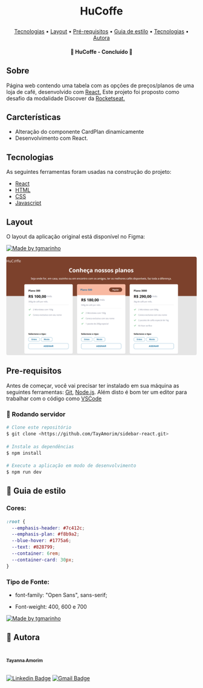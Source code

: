 <h1 align="center">
   <p>HuCoffe</p>
</h1>

<p align="center">
 <a href="#tecnologias">Tecnologias</a> •
 <a href="#layout">Layout</a> • 
 <a href="#pre-requisitos">Pré-requisitos</a> • 
 <a href="#-guia-de-estilo">Guia de estilo</a> • 
 <a href="#tecnologias">Tecnologias</a> • 
 <a href="#-autora">Autora</a>
</p>

<h4 align="center"> 
	🎉 HuCoffe - Concluído  🎉
</h4>

## Sobre

Página web contendo uma tabela com as opções de preços/planos de uma loja de café, desenvolvido com <a href="https://pt-br.reactjs.org/" target="_blank">React.</a>
Este projeto foi proposto como desafio da modalidade Discover da <a href="https://www.rocketseat.com.br/" target="_blank">Rocketseat.</a>

## Carcterísticas

- Alteração do componente CardPlan dinamicamente
- Desenvolvimento com React.

## Tecnologias

As seguintes ferramentas foram usadas na construção do projeto:

- [React](https://pt-br.reactjs.org/)
- [HTML](https://www.w3schools.com/html/)
- [CSS](https://www.w3schools.com/css/)
- [Javascript](https://www.w3schools.com/js/js_intro.asp/)

## Layout

O layout da aplicação original está disponível no Figma:

<a href="https://www.figma.com/file/sSq019RDznSm3eyZoo3OHc/DD-Pricing-Table/duplicate">
  <img alt="Made by tgmarinho" src="https://img.shields.io/badge/Acessar%20Layout%20-Figma-%2304D361">
</a>

<p style="display: flex;  justify-content: left; gap: 10px">
  <img alt="countdown" title="#countdown" src="./src/assets/capa.png" width="1200px" style='border-radius: 4px'>
</p>

## Pre-requisitos

Antes de começar, você vai precisar ter instalado em sua máquina as seguintes ferramentas:
[Git](https://git-scm.com), [Node.js](https://nodejs.org/en/).
Além disto é bom ter um editor para trabalhar com o código como [VSCode](https://code.visualstudio.com/)

### 🎲 Rodando servidor

```bash
# Clone este repositório
$ git clone <https://github.com/TayAmorim/sidebar-react.git>

# Instale as dependências
$ npm install

# Execute a aplicação em modo de desenvolvimento
$ npm run dev

```

## 🎨 Guia de estilo

### Cores:

```css
:root {
  --emphasis-header: #7c412c;
  --emphasis-plan: #f8b9a2;
  --blue-hover: #1775a6;
  --text: #828799;
  --container: 6rem;
  --container-card: 30px;
}
```

### Tipo de Fonte:

- font-family: "Open Sans", sans-serif;

- Font-weight: 400, 600 e 700

<a href="https://www.figma.com/file/EYimYoWWhNVjDZdc0zv1Vw/DD-Portfolio-Copy?fuid=1100112420700070907">
  <img alt="Made by tgmarinho" src="https://img.shields.io/badge/%20Fonte%20-Google Fonts-%2304D361">
</a>

## 🦸 Autora

<a href="https://www.linkedin.com/in/tayanna-amorim-98161623b/">
 <img style="border-radius: 50%;" src="https://avatars.githubusercontent.com/u/105131804?v=4" width="100px;" alt=""/>
 <br />
 <sub><b>Tayanna Amorim</b></sub></a> <a href="https://www.linkedin.com/in/tayanna-amorim-98161623b/" title="tayanna"></a>
 <br />

<br />

[![Linkedin Badge](https://img.shields.io/badge/-Tayanna-blue?style=flat-square&logo=Linkedin&logoColor=white&link=https://www.linkedin.com/in/tgmarinho/)](https://www.linkedin.com/in/tayanna-amorim-98161623b/)
[![Gmail Badge](https://img.shields.io/badge/-amorim.tayanna@gmail.com-c14438?style=flat-square&logo=Gmail&logoColor=white&link=mailto:amorim.tayanna@gmail.com)](mailto:amorim.tayanna@gmail.com)
